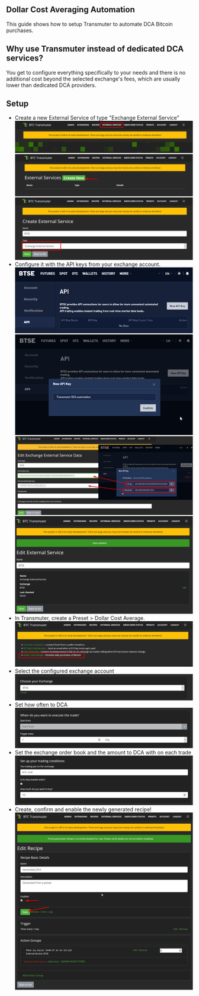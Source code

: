 ## Dollar Cost Averaging Automation

This guide shows how to setup Transmuter to automate DCA Bitcoin purchases. 

## Why use Transmuter instead of dedicated DCA services?

You get to configure everything specifically to your needs and there is no additional cost beyond the selected exchange's fees, which are usually lower than dedicated DCA providers.  

## Setup

* Create a new External Service of type "Exchange External Service"
![./DCA_assets/1.png](./DCA_assets/1.png)
![./DCA_assets/1.png](./DCA_assets/2.png)
![./DCA_assets/1.png](./DCA_assets/3.png)
* Configure it with the API keys from your exchange account. 
![./DCA_assets/1.png](./DCA_assets/4.png)
![./DCA_assets/1.png](./DCA_assets/5.png)
![./DCA_assets/1.png](./DCA_assets/6.png)
![./DCA_assets/1.png](./DCA_assets/7.png)
* In Transmuter, create a Preset > Dollar Cost Average.
![./DCA_assets/1.png](./DCA_assets/8.png)
* Select the configured exchange account
![./DCA_assets/1.png](./DCA_assets/9.png)
* Set how often to DCA
![./DCA_assets/1.png](./DCA_assets/10.png)
* Set the exchange order book and the amount to DCA with on each trade
![./DCA_assets/1.png](./DCA_assets/11.png)
* Create, confirm and enable the newly generated recipe!
![./DCA_assets/1.png](./DCA_assets/12.png)
